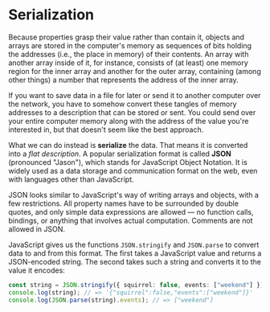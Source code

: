 # Serialization

Because properties grasp their value rather than contain it, objects and
arrays are stored in the computer's memory as sequences of bits holding
the addresses (i.e., the place in memory) of their contents. An array
with another array inside of it, for instance, consists of (at least)
one memory region for the inner array and another for the outer array,
containing (among other things) a number that represents the address of
the inner array.

If you want to save data in a file for later or send it to another
computer over the network, you have to somehow convert these tangles of
memory addresses to a description that can be stored or sent. You could
send over your entire computer memory along with the address of the
value you're interested in, but that doesn't seem like the best
approach.

What we can do instead is **serialize** the data. That means it is
converted into a _flat description_. A popular serialization format is
called **JSON** (pronounced "Jason"), which stands for JavaScript Object
Notation. It is widely used as a data storage and communication format
on the web, even with languages other than JavaScript.

JSON looks similar to JavaScript's way of writing arrays and objects,
with a few restrictions. All property names have to be surrounded by
double quotes, and only simple data expressions are allowed — no
function calls, bindings, or anything that involves actual computation.
Comments are not allowed in JSON.

JavaScript gives us the functions `JSON.stringify` and `JSON.parse` to
convert data to and from this format. The first takes a JavaScript value
and returns a JSON-encoded string. The second takes such a string and
converts it to the value it encodes:

```ts
const string = JSON.stringify({ squirrel: false, events: ["weekend"] });
console.log(string); // => '{"squirrel":false,"events":["weekend"]}'
console.log(JSON.parse(string).events); // => ["weekend"]
```
